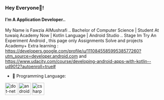 ###  Hey Everyone👋! 
#### I’m A Application Developer.. 
My Name is Fawzia AlMushrafi ..
Bachelor of Computer Science | Student At tuwaiq Academy Now | Kotlin Language | Android Studio .. Stage Im Try An Experiment Android , this page only Assignments Solve and projects Academy+ 
 Extra learning  : 
https://developers.google.com/profile/u/111084558599538577260?utm_source=developer.android.com
and
https://www.udacity.com/course/developing-android-apps-with-kotlin--ud9012?autoenroll=true#

- 🔭 Programming Language: 


[<img src='https://cdn.jsdelivr.net/npm/simple-icons@3.0.1/icons/dot-net.svg' alt='dot-net' height='40'>](https://encrypted-tbn0.gstatic.com/images?q=tbn:ANd9GcQn5m3undfwr0koQsAYYyfL9CxguIwVZCMuq4NBB0rwVXReIL89zTOAq541pvh6opt4XXg&usqp=CAU)  [<img src='https://cdn.jsdelivr.net/npm/simple-icons@3.0.1/icons/androidstudio.svg' alt='androidstudio' height='40'>](https://1.bp.blogspot.com/-LgTa-xDiknI/X4EflN56boI/AAAAAAAAPuk/24YyKnqiGkwRS9-_9suPKkfsAwO4wHYEgCLcBGAsYHQ/s0/image9.png)  [<img src='https://cdn.jsdelivr.net/npm/simple-icons@3.0.1/icons/csharp.svg' alt='csharp' height='40'>](https://encrypted-tbn0.gstatic.com/images?q=tbn:ANd9GcTwku3vmXhR0cbsh_y4jp1NzATLeGXmBakMFg&usqp=CAU)  

  
